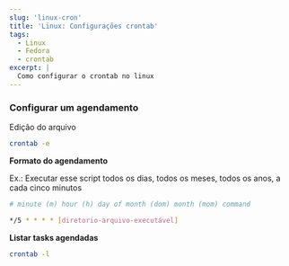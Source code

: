 ```yaml
---
slug: 'linux-cron'
title: 'Linux: Configurações crontab'
tags:
  - Linux
  - Fedora
  - crontab
excerpt: |
  Como configurar o crontab no linux
---
```


### Configurar um agendamento

Edição do arquivo

```bash
crontab -e
```

**Formato do agendamento**

Ex.: Executar esse script todos os dias, todos os meses, todos os anos, a cada cinco minutos

```bash
# minute (m) hour (h) day of month (dom) month (mom) command

*/5 * * * * [diretorio-arquivo-executável]
```

**Listar tasks agendadas**

```bash
crontab -l
```

